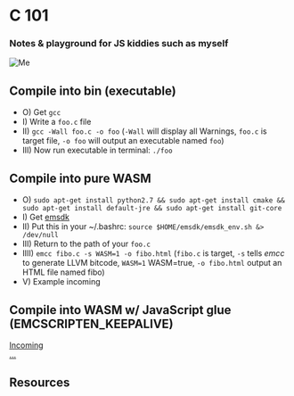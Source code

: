 # C 101
### Notes & playground for JS kiddies such as myself

![Me](https://i.ibb.co/6YNq9XP/clol.png)

## Compile into bin (executable)
- O) Get `gcc`
- I) Write a `foo.c` file
- II) `gcc -Wall foo.c -o foo` (`-Wall` will display all Warnings, `foo.c` is target file, `-o foo` will output an executable named `foo`)
- III) Now run executable in terminal: `./foo`

## Compile into pure WASM
- O) `sudo apt-get install python2.7 && sudo apt-get install cmake && sudo apt-get install default-jre && sudo apt-get install git-core`
- I) Get [emsdk](https://emscripten.org/docs/getting_started/downloads.html#platform-specific-notes)
- II) Put this in your ~/.bashrc: `source $HOME/emsdk/emsdk_env.sh &> /dev/null`
- III) Return to the path of your `foo.c`
- IIII) `emcc fibo.c -s WASM=1 -o fibo.html` (`fibo.c` is target, `-s` tells *emcc* to generate LLVM bitcode, `WASM=1` WASM=true, `-o fibo.html` output an HTML file named fibo)
- V) Example incoming

## Compile into WASM w/ JavaScript glue (EMCSCRIPTEN_KEEPALIVE)
[Incoming][2]  
[...][3]

## Resources

[1]: https://github.com/mbasso/awesome-wasm#javascript-family
[2]: https://tutorialzine.com/2017/06/getting-started-with-web-assembly
[3]: https://flaviocopes.com/webassembly/